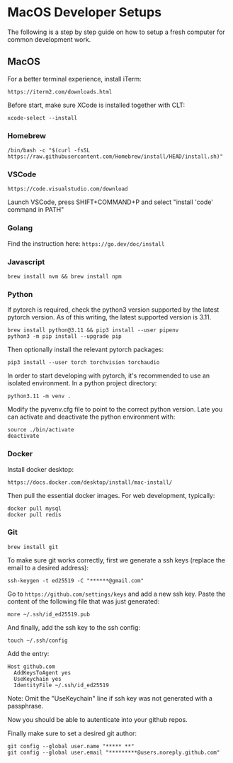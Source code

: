 # MacOS Developer Setups

The following is a step by step guide on how to setup a fresh computer for common development work.


## MacOS
For a better terminal experience, install iTerm:
```
https://iterm2.com/downloads.html
```

Before start, make sure XCode is installed together with CLT:
```
xcode-select --install
```

### Homebrew
```
/bin/bash -c "$(curl -fsSL https://raw.githubusercontent.com/Homebrew/install/HEAD/install.sh)"
```

### VSCode
```
https://code.visualstudio.com/download
```

Launch VSCode, press SHIFT+COMMAND+P and select "install 'code' command in PATH"

### Golang
Find the instruction here: ```https://go.dev/doc/install```

### Javascript
```
brew install nvm && brew install npm
```

### Python
If pytorch is required, check the python3 version supported by the latest pytorch version.
As of this writing, the latest supported version is 3.11.
```
brew install python@3.11 && pip3 install --user pipenv
python3 -m pip install --upgrade pip
```

Then optionally install the relevant pytorch packages:
```
pip3 install --user torch torchvision torchaudio
```

In order to start developing with pytorch, it's recommended to use an isolated environment. In a python project directory:
```
python3.11 -m venv .
```
Modify the pyvenv.cfg file to point to the correct python version. Late you can activate and deactivate the python environment with:
```
source ./bin/activate
deactivate
```

### Docker
Install docker desktop:
```
https://docs.docker.com/desktop/install/mac-install/
```

Then pull the essential docker images. For web development, typically:
```
docker pull mysql
docker pull redis
```

### Git
```
brew install git
```
To make sure git works correctly, first we generate a ssh keys (replace the email to a desired address):
```
ssh-keygen -t ed25519 -C "******@gmail.com"
```

Go to ```https://github.com/settings/keys``` and add a new ssh key. Paste the content of the following file that was just generated:
```
more ~/.ssh/id_ed25519.pub
```

And finally, add the ssh key to the ssh config:
```
touch ~/.ssh/config
```

Add the entry:
```
Host github.com
  AddKeysToAgent yes
  UseKeychain yes
  IdentityFile ~/.ssh/id_ed25519
```
Note:  Omit the "UseKeychain" line if ssh key was not generated with a passphrase.

Now you should be able to autenticate into your github repos.

Finally make sure to set a desired git author:
```
git config --global user.name "***** **"
git config --global user.email "*********@users.noreply.github.com"
```

